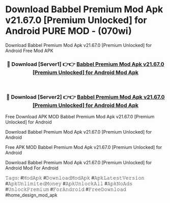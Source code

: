 # Download Babbel Premium Mod Apk v21.67.0 [Premium Unlocked] for Android PURE MOD - (070wi)
Download Babbel Premium Mod Apk v21.67.0 [Premium Unlocked] for Android Free Mod APK

<div align="center">
<h3>🔴 Download [Server1] 👉👉 <a href="https://apk-comot.site?title=Babbel_Premium_Mod_Apk_v21.67.0_[Premium_Unlocked]_for_Android">Babbel Premium Mod Apk v21.67.0 [Premium Unlocked] for Android Mod Apk</a></h3><br>

<h3>🔴 Download [Server2] 👉👉 <a href="https://apk-comot.site?title=Babbel_Premium_Mod_Apk_v21.67.0_[Premium_Unlocked]_for_Android">Babbel Premium Mod Apk v21.67.0 [Premium Unlocked] for Android Mod Apk</a></h3>
</div>


Free Download APK MOD Babbel Premium Mod Apk v21.67.0 [Premium Unlocked] for Android

Download Babbel Premium Mod Apk v21.67.0 [Premium Unlocked] for Android 

Free APK MOD Babbel Premium Mod Apk v21.67.0 [Premium Unlocked] for Android 

Download Babbel Premium Mod Apk v21.67.0 [Premium Unlocked] for Android Mod For Android

𝚃𝚊𝚐𝚜: #𝙼𝚘𝚍𝙰𝚙𝚔 #𝙳𝚘𝚠𝚗𝚕𝚘𝚊𝚍𝙼𝚘𝚍𝙰𝚙𝚔 #𝙰𝚙𝚔𝙻𝚊𝚝𝚎𝚜𝚝𝚅𝚎𝚛𝚜𝚒𝚘𝚗 #𝙰𝚙𝚔𝚄𝚗𝚕𝚒𝚖𝚒𝚝𝚎𝚍𝙼𝚘𝚗𝚎𝚢 #𝙰𝚙𝚔𝚄𝚗𝚕𝚘𝚌𝚔𝙰𝚕𝚕 #𝙰𝚙𝚔𝙽𝚘𝙰𝚍𝚜 #𝚄𝚗𝚕𝚘𝚌𝚔𝙿𝚛𝚎𝚖𝚒𝚞𝚖 #𝙵𝚘𝚛𝙰𝚗𝚍𝚛𝚘𝚒𝚍 #𝙵𝚛𝚎𝚎𝙳𝚘𝚠𝚗𝚕𝚘𝚊𝚍 #home_design_mod_apk